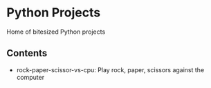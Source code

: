 # Python Projects

Home of bitesized Python projects

## Contents

- rock-paper-scissor-vs-cpu: Play rock, paper, scissors against the computer
